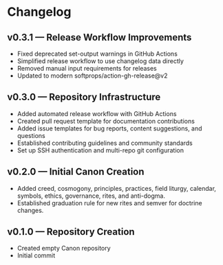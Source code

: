 # Changelog

## v0.3.1 — Release Workflow Improvements

- Fixed deprecated set-output warnings in GitHub Actions
- Simplified release workflow to use changelog data directly
- Removed manual input requirements for releases
- Updated to modern softprops/action-gh-release@v2

## v0.3.0 — Repository Infrastructure

- Added automated release workflow with GitHub Actions
- Created pull request template for documentation contributions
- Added issue templates for bug reports, content suggestions, and questions
- Established contributing guidelines and community standards
- Set up SSH authentication and multi-repo git configuration

## v0.2.0 — Initial Canon Creation

- Added creed, cosmogony, principles, practices, field liturgy, calendar, symbols, ethics, governance, rites, and anti-dogma.
- Established graduation rule for new rites and semver for doctrine changes.

## v0.1.0 — Repository Creation

- Created empty Canon repository
- Initial commit
